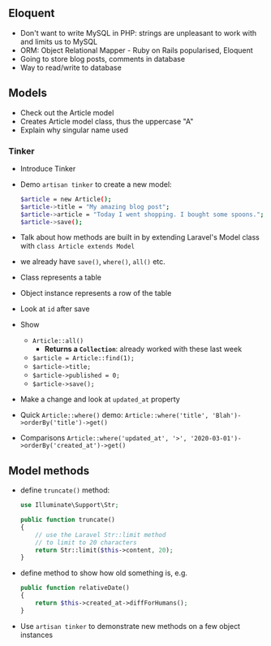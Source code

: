 ## Eloquent

- Don't want to write MySQL in PHP: strings are unpleasant to work with and limits us to MySQL
- ORM: Object Relational Mapper - Ruby on Rails popularised, Eloquent
- Going to store blog posts, comments in database
- Way to read/write to database

## Models

- Check out the Article model
- Creates Article model class, thus the uppercase "A"
- Explain why singular name used

### Tinker
- Introduce Tinker
- Demo `artisan tinker` to create a new model:
    ```bash
    $article = new Article();
    $article->title = "My amazing blog post";
    $article->article = "Today I went shopping. I bought some spoons.";
    $article->save();
    ```

- Talk about how methods are built in by extending Laravel's Model class with `class Article extends Model`
- we already have `save()`, `where()`, `all()` etc.

- Class represents a table
- Object instance represents a row of the table

- Look at `id` after save
- Show
    - `Article::all()`
        - **Returns a `Collection`**: already worked with these last week
    - `$article = Article::find(1);`
    - `$article->title;`
    - `$article->published = 0;`
    - `$article->save();`
- Make a change and look at `updated_at` property
- Quick `Article::where()` demo: `Article::where('title', 'Blah')->orderBy('title')->get()`
- Comparisons `Article::where('updated_at', '>', '2020-03-01')->orderBy('created_at')->get()`

## Model methods

- define `truncate()` method:
    ```php
    use Illuminate\Support\Str;
    ```

    ```php
    public function truncate()
    {
        // use the Laravel Str::limit method
        // to limit to 20 characters
        return Str::limit($this->content, 20);
    }
    ```
- define method to show how old something is, e.g.
    ```php
    public function relativeDate()
    {
        return $this->created_at->diffForHumans();
    }
    ```
- Use `artisan tinker` to demonstrate new methods on a few object instances

